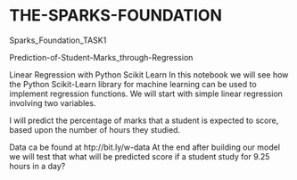 # THE-SPARKS-FOUNDATION
Sparks_Foundation_TASK1

Prediction-of-Student-Marks_through-Regression


Linear Regression with Python Scikit Learn In this notebook we will see how the Python Scikit-Learn library for machine learning can be used to implement regression functions.
We will start with simple linear regression involving two variables.

I will predict the percentage of marks that a student is expected to score, based upon the number of hours they studied.

Data ca be found at htp://bit.ly/w-data
At the end after building our model we will test that what will be predicted score if a student study for 9.25 hours in a day?

